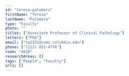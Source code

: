 ```yaml
---
id: "teresa-palomero"
firstName: "Teresa"
lastName: "Palomero"
type: "Faculty"
photo: ""
titles: ["Associate Professor of Clinical Pathology"]
letters: ["PhD"]
email: ["tp2151@cumc.columbia.edu"]
phone: ["(212) 851-4778"]
room: "401B"
researchAreas: []
tags: ["People", "Faculty"]
urls: []
---
```

